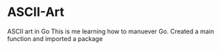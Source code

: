 # ASCII-Art
ASCII art in Go 
This is me learning how to manuever Go. Created a main function and imported a package

